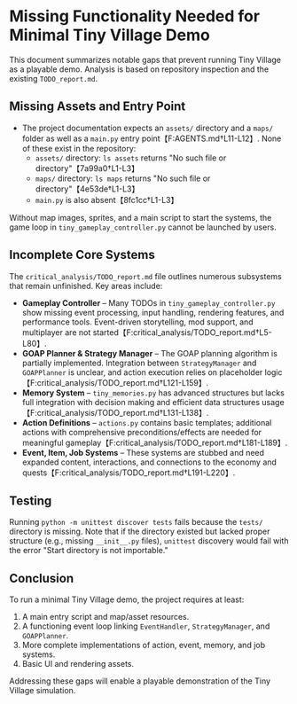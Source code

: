 # Missing Functionality Needed for Minimal Tiny Village Demo

This document summarizes notable gaps that prevent running Tiny Village as a playable demo. Analysis is based on repository inspection and the existing `TODO_report.md`.

## Missing Assets and Entry Point
- The project documentation expects an `assets/` directory and a `maps/` folder as well as a `main.py` entry point【F:AGENTS.md†L11-L12】. None of these exist in the repository:
  - `assets/` directory: `ls assets` returns "No such file or directory"【7a99a0†L1-L3】
  - `maps/` directory: `ls maps` returns "No such file or directory"【4e53de†L1-L3】
  - `main.py` is also absent【8fc1cc†L1-L3】

Without map images, sprites, and a main script to start the systems, the game loop in `tiny_gameplay_controller.py` cannot be launched by users.

## Incomplete Core Systems
The `critical_analysis/TODO_report.md` file outlines numerous subsystems that remain unfinished. Key areas include:

- **Gameplay Controller** – Many TODOs in `tiny_gameplay_controller.py` show missing event processing, input handling, rendering features, and performance tools. Event-driven storytelling, mod support, and multiplayer are not started【F:critical_analysis/TODO_report.md†L5-L80】.
- **GOAP Planner & Strategy Manager** – The GOAP planning algorithm is partially implemented. Integration between `StrategyManager` and `GOAPPlanner` is unclear, and action execution relies on placeholder logic【F:critical_analysis/TODO_report.md†L121-L159】.
- **Memory System** – `tiny_memories.py` has advanced structures but lacks full integration with decision making and efficient data structures usage【F:critical_analysis/TODO_report.md†L131-L138】.
- **Action Definitions** – `actions.py` contains basic templates; additional actions with comprehensive preconditions/effects are needed for meaningful gameplay【F:critical_analysis/TODO_report.md†L181-L189】.
- **Event, Item, Job Systems** – These systems are stubbed and need expanded content, interactions, and connections to the economy and quests【F:critical_analysis/TODO_report.md†L191-L220】.

## Testing
Running `python -m unittest discover tests` fails because the `tests/` directory is missing. Note that if the directory existed but lacked proper structure (e.g., missing `__init__.py` files), `unittest` discovery would fail with the error "Start directory is not importable."

## Conclusion
To run a minimal Tiny Village demo, the project requires at least:
1. A main entry script and map/asset resources.
2. A functioning event loop linking `EventHandler`, `StrategyManager`, and `GOAPPlanner`.
3. More complete implementations of action, event, memory, and job systems.
4. Basic UI and rendering assets.

Addressing these gaps will enable a playable demonstration of the Tiny Village simulation.

